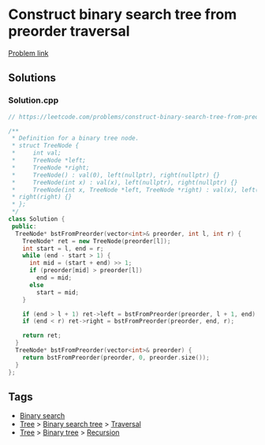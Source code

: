 # Construct binary search tree from preorder traversal

[Problem link](https://leetcode.com/problems/construct-binary-search-tree-from-preorder-traversal)

## Solutions


### Solution.cpp
```cpp
// https://leetcode.com/problems/construct-binary-search-tree-from-preorder-traversal

/**
 * Definition for a binary tree node.
 * struct TreeNode {
 *     int val;
 *     TreeNode *left;
 *     TreeNode *right;
 *     TreeNode() : val(0), left(nullptr), right(nullptr) {}
 *     TreeNode(int x) : val(x), left(nullptr), right(nullptr) {}
 *     TreeNode(int x, TreeNode *left, TreeNode *right) : val(x), left(left),
 * right(right) {}
 * };
 */
class Solution {
 public:
  TreeNode* bstFromPreorder(vector<int>& preorder, int l, int r) {
    TreeNode* ret = new TreeNode(preorder[l]);
    int start = l, end = r;
    while (end - start > 1) {
      int mid = (start + end) >> 1;
      if (preorder[mid] > preorder[l])
        end = mid;
      else
        start = mid;
    }

    if (end > l + 1) ret->left = bstFromPreorder(preorder, l + 1, end);
    if (end < r) ret->right = bstFromPreorder(preorder, end, r);

    return ret;
  }
  TreeNode* bstFromPreorder(vector<int>& preorder) {
    return bstFromPreorder(preorder, 0, preorder.size());
  }
};
```
## Tags

* [Binary search](/Collections/binary-search.md#binary-search)
* [Tree](/Collections/tree.md#tree) > [Binary search tree](/Collections/tree.md#binary-search-tree) > [Traversal](/Collections/tree.md#traversal)
* [Tree](/Collections/tree.md#tree) > [Binary tree](/Collections/tree.md#binary-tree) > [Recursion](/Collections/tree.md#recursion)
